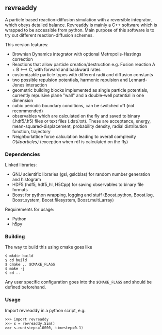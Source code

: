 ## revreaddy

A particle based reaction-diffusion simulation with a
reversible integrator, which obeys detailed balance.
Revreaddy is mainly a C++ software which is wrapped to
be accessible from python. Main purpose of this
software is to try out different reaction-diffusion
schemes.

This version features:
* Brownian Dynamics integrator with optional Metropolis-Hastings
  correction
* Reactions that allow particle creation/destruction
  e.g. Fusion reaction A + B <--> C,
  with forward and backward rates
* customizable particle types with different radii and
  diffusion constants
* two possible repulsion potentials, harmonic repulsion
  and Lennard-Jones interaction
* geometric building blocks implemented as single
  particle potentials, currently repulsive plane "wall"
  and a double-well potential in one dimension
* cubic periodic boundary conditions, can be switched
  off (not recommended) 
* observables which are calculated on the fly and saved
  to binary (.hdf5/.h5) files or text files
  (.dat/.txt). These are acceptance, energy,
  mean-squared-displacement, probability density,
  radial distribution function, trajectory
* Neighborlattice force calculation leading to overall
  complexity *O(#particles)* (exception when rdf is
  calculated on the fly)

### Dependencies

Linked libraries:
* GNU scientific libraries (gsl, gslcblas)
  for random number generation and histogram
* HDF5 (hdf5, hdf5_hl, H5Cpp) for saving observables 
  to binary file formats
* Boost for python wrapping, logging and stuff
  (Boost.python, Boost.log, Boost.system, Boost.filesystem,
  Boost.multi_array)

Requirements for usage:
* Python
* h5py

### Building
The way to build this using cmake goes like

    $ mkdir build
    $ cd build
    $ cmake .. $CMAKE_FLAGS
    $ make -j
    $ cd ..

Any user specific configuration goes into the `$CMAKE_FLAGS` 
and should be defined beforehand.

### Usage
Import revreaddy in a python script, e.g.

    >>> import revreaddy 
    >>> s = revreaddy.Sim()
    >>> s.run(steps=10000, timestep=0.1)